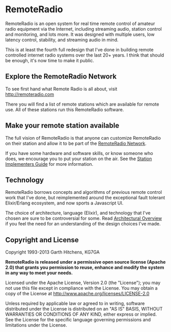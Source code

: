# RemoteRadio

RemoteRadio is an open system for real time remote control of amateur radio equipment via the Internet, including streaming audio, station control and monitoring, and lots more.   It was designed with multiple users, low latency control, stability, and streaming audio in mind. 

This is at least the fourth full redesign that I've done in building remote controlled internet radio systems over the last 20+ years.   I think that should be enough, it's now time to make it public.



## Explore the RemoteRadio Network

To see first hand what Remote Radio is all about, visit <http://remoteradio.com>

There you will find a list of remote stations which are available for remote use.  All of these stations run this RemoteRadio software.

## Make your remote station available

The full vision of RemoteRadio is that anyone can customize RemoteRadio on their station and allow it to be part of the [RemoteRadio Network]().   

If you have some hardware and software skills, or know someone who does, we encourage you to put your station on the air.  See the [Station Implementers Guide]() for more information. 

## Technology

RemoteRadio borrows concepts and algorithms of previous remote control work that I've done, but reimplemented around the exceptional fault tolerant Elixir/Erlang ecosystem, and now sports a Javascript UI.  

The choice of architecture, language (Elixir), and technology that I've chosen are sure to be controversial for some.  Read [Architectural Overview]() if you feel the need for an understanding of the design choices I've made.

## Copyright and License

Copyright 1993-2013 Garth Hitchens, KG7GA

__RemoteRadio is released under a permissive open source license (Apache 2.0) that grants you permission to reuse, enhance and modify the system in any way to meet your needs.__

Licensed under the Apache License, Version 2.0 (the "License"); you may not use this file except in compliance with the License. You may obtain a copy of the License at <http://www.apache.org/licenses/LICENSE-2.0>

Unless required by applicable law or agreed to in writing, software
distributed under the License is distributed on an "AS IS" BASIS,
WITHOUT WARRANTIES OR CONDITIONS OF ANY KIND, either express or implied.
See the License for the specific language governing permissions and
limitations under the License.
